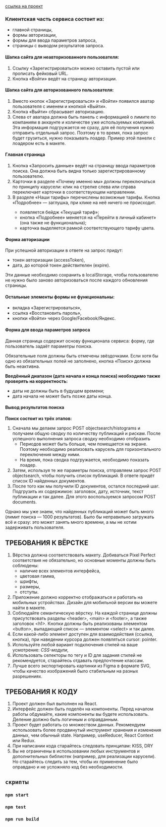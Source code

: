 <a href="[https://vercel-deploy-scan.vercel.app/](https://vercel-depploy-scan.vercel.app/)">ссылка на проект</a>

<h3>Клиентская часть сервиса состоит из:</h3>

<ul>
  <li>главной страницы,</li>
  <li>формы авторизации,</li>
  <li>формы для ввода параметров запроса,</li>
  <li>страницы с выводом результатов запроса.</li>
</ul>

<h4>Шапка сайта для неавторизованного пользователя:</h4>

<ol>
  <li>Ссылку «Зарегистрироваться» можно оставить пустой или прописать фейковый URL.</li>
  <li>Кнопка «Войти» ведёт на страницу авторизации.</li>
</ol>

<h4>Шапка сайта для авторизованного пользователя:</h4>

<ol>
  <li>Вместо кнопок «Зарегистрироваться» и «Войти» появился аватар пользователя с именем и кнопкой «Выйти».</li>
  <li>Кнопка «Выйти» сбрасывает авторизацию.</li>
  <li>Слева от аватара должна быть панель с информацией о лимите по компаниям в аккаунте и количестве уже используемых компаний. Эта информация подгружается не сразу, для её получения нужно отправить отдельный запрос. Поэтому в то время, пока запрос будет грузиться, нужно показывать лоадер. Пример этой панели с лоадером есть в макете.</li>
</ol>

<h4>Главная страница</h4>

<ol>
    <li>Кнопка «Запросить данные» ведёт на страницу ввода параметров поиска. Она должна быть видна только зарегистрированному пользователю.</li>
    <li>Карточки в разделе «Почему именно мы» должны переключаться по принципу карусели: клик на стрелке слева или справа переключает карточки в соответствующем направлении.</li>
    <li>В разделе «Наши тарифы» перечислены возможные тарифы. Кнопка «Подробнее» — заглушка, при клике на неё ничего не происходит.</li>
    <ul>
      <li>появляется бейдж «Текущий тариф»;</li>
      <li>кнопка «Подробнее» меняется на «Перейти в личный кабинет» (она также не функциональна);</li>
      <li>карточка выделяется рамкой соответствующего тарифу цвета.</li>
    </ul>
  </ol>

  <h4>Форма авторизации</h4>

  <p>При успешной авторизации в ответе на запрос придут:</p>

  <ul>
    <li>токен авторизации (accessToken),</li>
    <li>дата, до которой токен действителен (expire).</li>
  </ul>

  <p>Эти данные необходимо сохранить в localStorage, чтобы пользователю не нужно было заново авторизоваться после каждого обновления страницы.</p>

  <h4>Остальные элементы формы не функциональны:</h4>

  <ul>
    <li>вкладка «Зарегистрироваться»,</li>
    <li>ссылка «Восстановить пароль»,</li>
    <li>кнопки «Войти» через Google/Facebook/Яндекс.</li>
  </ul>

  <h4>Форма для ввода параметров запроса</h4>

  <p>Данная страница содержит основу функционала сервиса: форму, где пользователь задаёт параметры поиска.</p>

  <p>Обязательные поля должны быть отмечены звёздочками. Если хотя бы одно из обязательных полей не заполнено, кнопка «Поиск» должна быть неактивна.</p>

  <strong>Введённый диапазон (дата начала и конца поиска) необходимо также проверять на корректность:</strong>

  <ul>
    <li>даты не должны быть в будущем времени;</li>
    <li>дата начала не может быть позже даты конца.</li>
  </ul>

  <h4>Вывод результатов поиска</h4>

  <strong>Поиск состоит из трёх этапов:</strong>

  <ol>
    <li>Сначала мы делаем запрос POST objectsearch/histograms и получаем общую сводку по количеству публикаций и рискам. После успешного выполнения запроса сводку необходимо отобразить
    <ul>
      <li>Периодов может быть больше, чем помещается на экране. Поэтому необходимо реализовать карусель для горизонтального переключения между ними.</li>
      <li>На время, пока сводка подгружается, необходимо показать лоадер.</li>
    </ul>
    </li>
    <li>Затем, используя те же параметры поиска, отправляем запрос POST objectsearch, чтобы получить список публикаций. В ответе придёт список ID найденных документов.</li>
    <li>После того как мы получили ID документов, остался последний шаг. Подгрузить их содержимое: заголовок, дату, источник, текст публикации и так далее. Для этого воспользуемся запросом POST documents.</li>
  </ol>

  <p>Однако мы уже знаем, что найденных публикаций может быть много (лимит поиска — 1000 результатов). Было бы неправильно загружать всё и сразу: это может занять много времени, а мы не хотим задерживать пользователя.</p>

  <h2>ТРЕБОВАНИЯ К ВЁРСТКЕ</h2>
  <ol>
    <li>Вёрстка должна соответствовать макету. Добиваться Pixel Perfect соответствия не обязательно, но основные моменты должны быть соблюдены:
    <ul>
      <li>наличие всех элементов интерфейса,</li>
      <li>цветовая гамма,</li>
      <li>шрифты,</li>
      <li>размеры,</li>
      <li>отступы.</li>
    </ul></li>
    <li>Приложение должно корректно отображаться и работать на мобильных устройствах. Дизайн для мобильной версии вы можете найти в макете.</li>
    <li>Соблюдайте семантическую вёрстку. На каждой странице должны присутствовать разделы &lt;header&gt;, &lt;main&gt; и &lt;footer&gt;, а также заголовок &lt;h1&gt;. Кнопки должны быть реализованы элементом &lt;button&gt;, выпадающий список — элементом &lt;select&gt; и так далее.</li>
    <li>Если какой-либо элемент доступен для взаимодействия (ссылка, кнопка), при наведении курсора должен появляться cursor: pointer.</li>
    <li>Используйте любой вариант подключения стилей на ваше усмотрение:
    <i>CSS-модули,</i>
    </li>
    <li>Использовать селекторы по тегу и ID для задания стилей не рекомендуется, старайтесь отдавать предпочтение классам.</li>
    <li>Лучше всего экспортировать картинки из Figma в формате SVG, чтобы качество изображений было стабильным на разных разрешениях.</li>
  </ol>

  <h2>ТРЕБОВАНИЯ К КОДУ</h2>

  <ol>
    <li>Проект должен был выполнен на React.</li>
    <li>Интерфейс должен быть поделён на компоненты. Перед началом работы обдумайте, какие компоненты вы будете использовать. Деление должно быть логичным и оправданным.</li>
    <li>Проект будет работать со множеством данных. Рекомендуем использовать более продвинутый инструмент хранения и изменения данных, чем обычный state. Например, useReducer, React Context или Redux.</li>
    <li>При написании кода старайтесь следовать принципам: KISS, DRY </li>
    <li>Вы не ограничены в использовании любых инструментов и дополнительных библиотек (например, для реализации карусели). Но старайтесь следить за тем, чтобы их применение было оправдано и не усложняло код без необходимости.</li>
  </ol>

## `скрипты`

### `npm start`

### `npm test`

### `npm run build`

<!-- ### `npm run eject`
 -->
